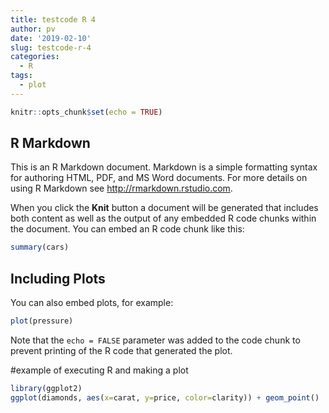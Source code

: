 ```yaml
---
title: testcode R 4
author: pv
date: '2019-02-10'
slug: testcode-r-4
categories:
  - R
tags:
  - plot
---
```

```r setup, include=FALSE
knitr::opts_chunk$set(echo = TRUE)
```

## R Markdown

This is an R Markdown document. Markdown is a simple formatting syntax for authoring HTML, PDF, and MS Word documents. For more details on using R Markdown see <http://rmarkdown.rstudio.com>.

When you click the **Knit** button a document will be generated that includes both content as well as the output of any embedded R code chunks within the document. You can embed an R code chunk like this:

```r cars
summary(cars)
```

## Including Plots

You can also embed plots, for example:

```r pressure, echo=FALSE
plot(pressure)
```

Note that the `echo = FALSE` parameter was added to the code chunk to prevent printing of the R code that generated the plot.

#example of executing R and making a plot

```r
library(ggplot2)
ggplot(diamonds, aes(x=carat, y=price, color=clarity)) + geom_point()

```